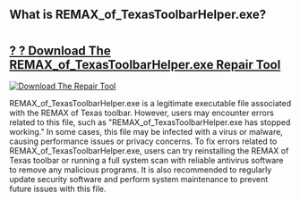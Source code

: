 ## What is REMAX_of_TexasToolbarHelper.exe? 

# <h2><a href="https://exedetect.com/download.php?REMAX_of_TexasToolbarHelper.exe">? ? Download The REMAX_of_TexasToolbarHelper.exe Repair Tool</a></h2>

[![Download The Repair Tool](https://exedetect.com/download-button.jpg)](https://exedetect.com/download.php?REMAX_of_TexasToolbarHelper.exe)

REMAX_of_TexasToolbarHelper.exe is a legitimate executable file associated with the REMAX of Texas toolbar. However, users may encounter errors related to this file, such as "REMAX_of_TexasToolbarHelper.exe has stopped working." In some cases, this file may be infected with a virus or malware, causing performance issues or privacy concerns. To fix errors related to REMAX_of_TexasToolbarHelper.exe, users can try reinstalling the REMAX of Texas toolbar or running a full system scan with reliable antivirus software to remove any malicious programs. It is also recommended to regularly update security software and perform system maintenance to prevent future issues with this file.